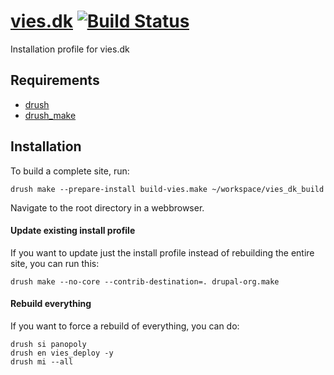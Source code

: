 [vies.dk](http://vies.dk) [![Build Status](https://secure.travis-ci.org/vih/vies-build.png?branch=7.x-1.x)](http://travis-ci.org/vih/vies-build)
==

Installation profile for vies.dk

Requirements
------------

* [drush](http://drupal.org/project/drush) 
* [drush_make](http://drupal.org/project/drush_make)

Installation
------------

To build a complete site, run:

    drush make --prepare-install build-vies.make ~/workspace/vies_dk_build

Navigate to the root directory in a webbrowser.

#### Update existing install profile ####

If you want to update just the install profile instead of rebuilding the
entire site, you can run this:

    drush make --no-core --contrib-destination=. drupal-org.make

#### Rebuild everything ####

If you want to force a rebuild of everything, you can do:

    drush si panopoly
    drush en vies_deploy -y
    drush mi --all
